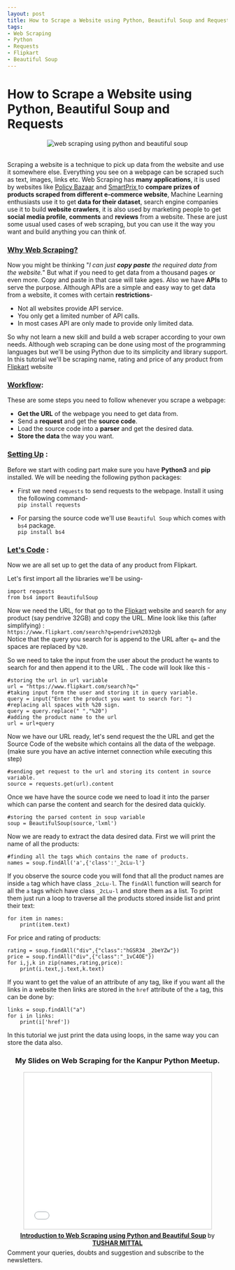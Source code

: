 ```yaml
---
layout: post
title: How to Scrape a Website using Python, Beautiful Soup and Requests  
tags:
- Web Scraping
- Python
- Requests
- Flipkart
- Beautiful Soup
---
```


# How to Scrape a Website using Python, Beautiful Soup and Requests

<center><img class="img-responsive" src="{{site.baseurl}}static/blog_images/webscraping.gif" alt="web scraping using python and beautiful soup"></center><br>

Scraping a website is a technique to pick up data from the website and use it somewhere else. Everything you see on a webpage can be scraped such as text, images, links etc. Web Scraping has **many applications**, it is used by websites like <a href="https://www.policybazaar.com/" target="_blank">Policy Bazaar</a> and <a href="https://www.smartprix.com/" target="_blank">SmartPrix </a> to **compare prizes of products scraped from different e-commerce website**, Machine Learning enthusiasts use it to get **data for their dataset**, search engine companies use it to build **website crawlers**, it is also used by marketing people to get **social media profile**, **comments** and **reviews** from a website. These are just some usual used cases of web scraping, but you can use it the way you want and build anything you can think of.

### <u>Why Web Scraping?</u>
Now you might be thinking "*I can just **copy paste** the required data from the website.*" But what if you need to get data from a thousand pages or even more. Copy and paste in that case will take ages. Also we have **APIs** to serve the purpose. Although APIs are a simple and easy way to get data from a website, it comes with certain **restrictions**-
- Not all websites provide API service.
- You only get a limited number of API calls.
- In most cases API are only made to provide only limited data.

So why not learn a new skill and build a web scraper according to your own needs. Although web scraping can be done using most of the programming languages but we'll be using Python due to its simplicity and library support.
In this tutorial we'll be scraping name, rating and price of any product from [Flipkart](https://www.flipkart.com/) website
### <u>Workflow</u>:
These are some steps you need to follow whenever you scrape a webpage:
- **Get the URL** of the webpage you need to get data from.
- Send a **request** and get the **source code**.
- Load the source code into a **parser** and get the desired data.
- **Store the data** the way you want.

### <u>Setting Up</u> :
Before we start with coding part make sure you have **Python3** and **pip** installed. We will be needing the following python packages:

 - First we need `requests` to send requests to the webpage. Install it using the following command- <br>
 ``` pip install requests ```

- For parsing the source code we'll use `Beautiful Soup` which comes with `bs4` package.<br>
```pip install bs4```


### <u>Let's Code</u> :
Now we are all set up to get the data of any product from Flipkart.

Let's first import all the libraries we'll be using-
```
import requests
from bs4 import BeautifulSoup
```

Now we need the URL, for that go to the <a href="https://www.flipkart.com/" target="_blank">Flipkart</a> website and search for any product (say pendrive 32GB) and copy the URL. Mine look like this (after simplifying) :<br>```https://www.flipkart.com/search?q=pendrive%2032gb```<br>
Notice that the query you search for is append to the URL after `q=` and the spaces are replaced by `%20`.

So we need to take the input from the user about the product he wants to search for and then append it to the URL . The code will look like this -
```
#storing the url in url variable 
url = "https://www.flipkart.com/search?q="
#taking input form the user and storing it in query variable.
query = input("Enter the product you want to search for: ")
#replacing all spaces with %20 sign.
query = query.replace(" ","%20")
#adding the product name to the url
url = url+query
``` 

Now we have our URL ready, let's send request the the URL and get the Source Code of the website which contains all the data of the webpage. (make sure you have an active internet connection while executing this step)
```
#sending get request to the url and storing its content in source variable.
source = requests.get(url).content
```

Once we have have the source code we need to load it into the parser which can parse the content and search for the desired data quickly.
```
#storing the parsed content in soup variable
soup = BeautifulSoup(source,'lxml')
```

Now we are ready to extract the data desired data. First we will print the name of all the products: 
```
#finding all the tags which contains the name of products.
names = soup.findAll('a',{'class':'_2cLu-l'}
```
If you observe the source code you will fond that all the product names are inside `a` tag which have class `_2cLu-l`. The `findAll` function will search for all the `a` tags which have class `_2cLu-l` and store them as a list. 
To print them just run a loop to traverse all the products stored inside list and print their text:
```
for item in names:
	print(item.text)
```
For price and rating of products:
```
rating = soup.findAll("div",{"class":"hGSR34 _2beYZw"})
price = soup.findAll("div",{"class":"_1vC4OE"})
for i,j,k in zip(names,rating,price):
	print(i.text,j.text,k.text)
```
If you want to get the value of an attribute of any tag, like if you want all the links in a website then links are stored in the `href` attribute of the `a` tag, this can be done by:
```
links = soup.findAll("a")
for i in links:
	print(i['href'])
```

In this tutorial we just print the data using loops, in the same way you can store the data also.
<center>

<h3><b>My Slides on Web Scraping for the Kanpur Python Meetup.</b></h3>
<iframe src="//www.slideshare.net/slideshow/embed_code/key/2pZuyxcSNQZ19C" width="429" height="357" frameborder="0" marginwidth="0" marginheight="0" scrolling="no" style="border:1px solid #CCC; border-width:1px; margin-bottom:5px; max-width: 100%;" allowfullscreen> </iframe> <div style="margin-bottom:5px"> <strong> <a href="//www.slideshare.net/TUSHARMITTAL43/introduction-to-web-scraping-using-python-and-beautiful-soup" title="Introduction to Web Scraping using Python and Beautiful Soup" target="_blank">Introduction to Web Scraping using Python and Beautiful Soup</a> </strong> by <strong><a href="https://www.slideshare.net/TUSHARMITTAL43" target="_blank">TUSHAR MITTAL</a></strong> </div>
</center>
Comment your queries, doubts and suggestion and subscribe to the newsletters.
